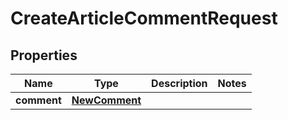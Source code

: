 

# CreateArticleCommentRequest


## Properties

| Name | Type | Description | Notes |
|------------ | ------------- | ------------- | -------------|
|**comment** | [**NewComment**](NewComment.md) |  |  |



